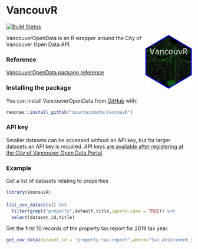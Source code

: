 # VancouvR

<!-- badges: start -->
[![Build Status](https://travis-ci.org/mountainMath/VancouvR.svg?branch=master)](https://travis-ci.org/mountainMath/VancouvR)
<!-- badges: end -->
<a href="https://mountainmath.github.io/VancouvR/index.html"><img src="https://raw.githubusercontent.com/mountainMath/VancouvR/master/images/VancouvR-sticker.png" alt="VancouvR logo" align="right" width = "25%" height = "25%"/></a>

VancouverOpenData is an R wrapper around the City of Vancouver Open Data API.


### Reference
[VancouverOpenData package reference](https://mountainmath.github.io/VancouvR/index.html)

### Installing the package
You can install VancouverOpenData from [GitHub](https://github.com/mountainMath/VancouvR) with:

``` r
remotes::install_github("mountainmath/VancouvR")
```

### API key
Smaller datasets can be accessed without an API key, but for larger datasets an API key is required. API keys [are available after registering at the City of Vancouver Open Data Portal](https://opendata.vancouver.ca/signup/).

### Example

Get a list of datasets relating to properties

``` r
library(VancouvR)

list_cov_datasets() %>%
  filter(grepl("property",default.title,ignore.case = TRUE)) %>%
  select(dataset_id,title)
```

Get the first 10 records of the property tax report for 2019 tax year.

``` r
get_cov_data(dataset_id = "property-tax-report",where="tax_assessment_year=2019",rows=10)
```

